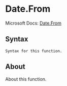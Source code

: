 ---
---

# Date.From

Microsoft Docs: [Date.From](https://docs.microsoft.com/en-us/powerquery-m/date-from)

## Syntax

```powerquery-m
Syntax for this function.
```

## About

About this function.


